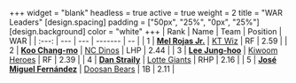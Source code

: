 +++
widget = "blank"
headless = true
active = true
weight = 2
title = "WAR Leaders"
[design.spacing]
padding = ["50px", "25%", "0px", "25%"]
[design.background]
color = "white"
+++
| Rank | Name | Team | Position | WAR |
| :---: | --- | --- | ------- | -- |
| 1 | [**Mel Rojas Jr.**](/players/11380) | [KT Wiz](/teams/KTWiz) | RF | 2.59 |
| 2 | [**Koo Chang-mo**](/players/7698) | [NC Dinos](/teams/NCDinos) | LHP | 2.44 |
| 3 | [**Lee Jung-hoo**](/players/10673) | [Kiwoom Heroes](/teams/KiwoomHeroes) | RF | 2.39 |
| 4 | [**Dan Straily**](/players/13648) | [Lotte Giants](/teams/LotteGiants) | RHP | 2.16 |
| 5 | [**José Miguel Fernández**](/players/12514) | [Doosan Bears](/teams/DoosanBears) | 1B | 2.11 |
